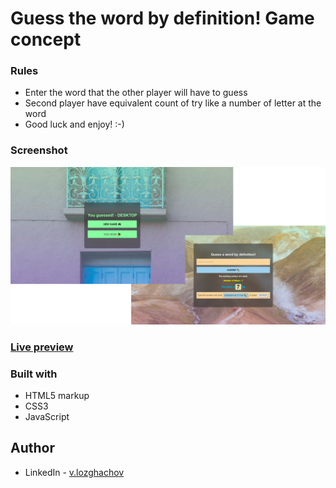 # Guess the word by definition! Game concept

### Rules 

+ Enter the word that the other player will have to guess
+ Second player have equivalent count of try like a number of letter at the word
+ Good luck and enjoy! :-) 

### Screenshot
![](./Screenshot.png)
### [Live preview](https://guess-a-word.netlify.app/)
### Built with
- HTML5 markup
- CSS3
- JavaScript
## Author
- LinkedIn - [v.lozghachov](https://www.linkedin.com/in/valerii-lozghachov/)
